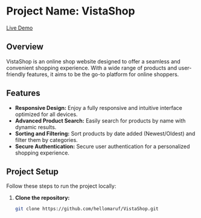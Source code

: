 # Project Name: VistaShop

[Live Demo](https://vista-shop.web.app/)

## Overview

VistaShop is an online shop website designed to offer a seamless and convenient shopping experience. With a wide range of products and user-friendly features, it aims to be the go-to platform for online shoppers.

## Features

- **Responsive Design:** Enjoy a fully responsive and intuitive interface optimized for all devices.
- **Advanced Product Search:** Easily search for products by name with dynamic results.
- **Sorting and Filtering:** Sort products by date added (Newest/Oldest) and filter them by categories.
- **Secure Authentication:** Secure user authentication for a personalized shopping experience.


## Project Setup

Follow these steps to run the project locally:

1. **Clone the repository:**
   ```bash
   git clone https://github.com/hellomaruf/VistaShop.git
   ```

```

```
